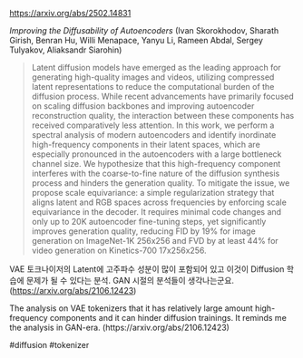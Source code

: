 https://arxiv.org/abs/2502.14831

*Improving the Diffusability of Autoencoders* (Ivan Skorokhodov, Sharath Girish, Benran Hu, Willi Menapace, Yanyu Li, Rameen Abdal, Sergey Tulyakov, Aliaksandr Siarohin)

> Latent diffusion models have emerged as the leading approach for generating high-quality images and videos, utilizing compressed latent representations to reduce the computational burden of the diffusion process. While recent advancements have primarily focused on scaling diffusion backbones and improving autoencoder reconstruction quality, the interaction between these components has received comparatively less attention. In this work, we perform a spectral analysis of modern autoencoders and identify inordinate high-frequency components in their latent spaces, which are especially pronounced in the autoencoders with a large bottleneck channel size. We hypothesize that this high-frequency component interferes with the coarse-to-fine nature of the diffusion synthesis process and hinders the generation quality. To mitigate the issue, we propose scale equivariance: a simple regularization strategy that aligns latent and RGB spaces across frequencies by enforcing scale equivariance in the decoder. It requires minimal code changes and only up to 20K autoencoder fine-tuning steps, yet significantly improves generation quality, reducing FID by 19% for image generation on ImageNet-1K 256x256 and FVD by at least 44% for video generation on Kinetics-700 17x256x256.

VAE 토크나이저의 Latent에 고주파수 성분이 많이 포함되어 있고 이것이 Diffusion 학습에 문제가 될 수 있다는 분석. GAN 시절의 분석들이 생각나는군요. (https://arxiv.org/abs/2106.12423)

<english>
The analysis on VAE tokenizers that it has relatively large amount high-frequency components and it can hinder diffusion trainings. It reminds me the analysis in GAN-era. (https://arxiv.org/abs/2106.12423)
</english>

#diffusion #tokenizer 